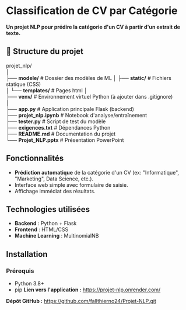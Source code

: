 # Classification de CV par Catégorie

**Un projet NLP pour prédire la catégorie d'un CV à partir d'un extrait de texte.**

## 📂 Structure du projet  
projet_nlp/  
│  
├── **modele/**                  # Dossier des modèles de ML 
│   ├── **static/**            # Fichiers statique (CSS)  
│   └── **templates/**          # Pages html
│  
├── **venv/**                    # Environnement virtuel Python (à ajouter dans .gitignore)  
│  
├── **app.py**                   # Application principale Flask (backend)  
├── **projet_nlp.ipynb**         # Notebook d'analyse/entraînement  
├── **tester.py**                # Script de test du modèle  
├── **exigences.txt**            # Dépendances Python  
├── **README.md**                # Documentation du projet  
└── **Projet_NLP.pptx**          # Présentation PowerPoint   

## Fonctionnalités
- **Prédiction automatique** de la catégorie d'un CV (ex: "Informatique", "Marketing", Data Science, etc.).
- Interface web simple avec formulaire de saisie.
- Affichage immédiat des résultats.

## Technologies utilisées
- **Backend** : Python + Flask
- **Frontend** : HTML/CSS
- **Machine Learning** : MultinomialNB

## Installation
### Prérequis
- Python 3.8+
- pip
**Lien vers l'application :**  https://projet-nlp.onrender.com/

**Dépôt GitHub :** https://github.com/fallthierno24/Projet-NLP.git
